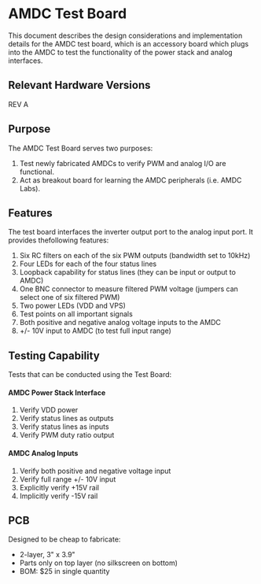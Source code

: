 # AMDC Test Board

This document describes the design considerations and implementation details for the AMDC test board, which is an accessory board which plugs into the AMDC to test the functionality of the power stack and analog interfaces.

## Relevant Hardware Versions

REV A

## Purpose

The AMDC Test Board serves two purposes:

1. Test newly fabricated AMDCs to verify PWM and analog I/O are functional.
2. Act as breakout board for learning the AMDC peripherals (i.e. AMDC Labs).

## Features

The test board interfaces the inverter output port to the analog input port. It provides thefollowing features:

1. Six RC filters on each of the six PWM outputs (bandwidth set to 10kHz)
2. Four LEDs for each of the four status lines
3. Loopback capability for status lines (they can be input or output to AMDC)
4. One BNC connector to measure filtered PWM voltage (jumpers can select one of six filtered PWM)
5. Two power LEDs (VDD and VPS)
6. Test points on all important signals
7. Both positive and negative analog voltage inputs to the AMDC
8. +/- 10V input to AMDC (to test full input range)


## Testing Capability

Tests that can be conducted using the Test Board:

#### AMDC Power Stack Interface

1. Verify VDD power
2. Verify status lines as outputs
3. Verify status lines as inputs
4. Verify PWM duty ratio output

#### AMDC Analog Inputs

1. Verify both positive and negative voltage input
2. Verify full range +/- 10V input
3. Explicitly verify +15V rail
4. Implicitly verify -15V rail

## PCB

Designed to be cheap to fabricate:

- 2-layer, 3" x 3.9"
- Parts only on top layer (no silkscreen on bottom)
- BOM: $25 in single quantity
